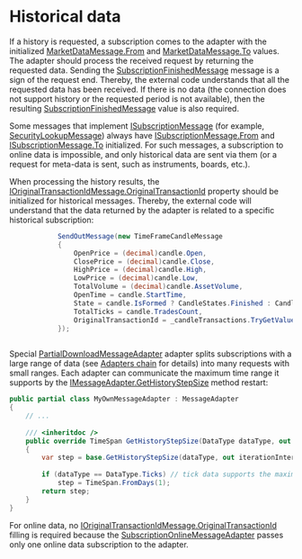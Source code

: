 # Historical data

If a history is requested, a subscription comes to the adapter with the initialized [MarketDataMessage.From](xref:StockSharp.Messages.MarketDataMessage.From) and [MarketDataMessage.To](xref:StockSharp.Messages.MarketDataMessage.To) values. The adapter should process the received request by returning the requested data. Sending the [SubscriptionFinishedMessage](xref:StockSharp.Messages.SubscriptionFinishedMessage) message is a sign of the request end. Thereby, the external code understands that all the requested data has been received. If there is no data (the connection does not support history or the requested period is not available), then the resulting [SubscriptionFinishedMessage](xref:StockSharp.Messages.SubscriptionFinishedMessage) value is also required. 

Some messages that implement [ISubscriptionMessage](xref:StockSharp.Messages.ISubscriptionMessage) (for example, [SecurityLookupMessage](xref:StockSharp.Messages.SecurityLookupMessage)) always have [ISubscriptionMessage.From](xref:StockSharp.Messages.ISubscriptionMessage.From) and [ISubscriptionMessage.To](xref:StockSharp.Messages.ISubscriptionMessage.To) initialized. For such messages, a subscription to online data is impossible, and only historical data are sent via them (or a request for meta\-data is sent, such as instruments, boards, etc.).

When processing the history results, the [IOriginalTransactionIdMessage.OriginalTransactionId](xref:StockSharp.Messages.IOriginalTransactionIdMessage.OriginalTransactionId) property should be initialized for historical messages. Thereby, the external code will understand that the data returned by the adapter is related to a specific historical subscription: 

```cs
      		SendOutMessage(new TimeFrameCandleMessage
			{
				OpenPrice = (decimal)candle.Open,
				ClosePrice = (decimal)candle.Close,
				HighPrice = (decimal)candle.High,
				LowPrice = (decimal)candle.Low,
				TotalVolume = (decimal)candle.AssetVolume,
				OpenTime = candle.StartTime,
				State = candle.IsFormed ? CandleStates.Finished : CandleStates.Active,
				TotalTicks = candle.TradesCount,
				OriginalTransactionId = _candleTransactions.TryGetValue(Tuple.Create(secId, tf)), // <- fill in the subscription ID, which is used by the external code to determine which instrument and timeframe was in the subscription
			});
      
```

Special [PartialDownloadMessageAdapter](xref:StockSharp.Algo.PartialDownloadMessageAdapter) adapter splits subscriptions with a large range of data (see [Adapters chain](Messages_adapters_chain.md) for details) into many requests with small ranges. Each adapter can communicate the maximum time range it supports by the [IMessageAdapter.GetHistoryStepSize](xref:StockSharp.Messages.IMessageAdapter.GetHistoryStepSize) method restart: 

```cs
public partial class MyOwnMessageAdapter : MessageAdapter
{
	// ...
	
	/// <inheritdoc />
	public override TimeSpan GetHistoryStepSize(DataType dataType, out TimeSpan iterationInterval)
	{
		var step = base.GetHistoryStepSize(dataType, out iterationInterval);
			
		if (dataType == DataType.Ticks) // tick data supports the maximum range of one day
			step = TimeSpan.FromDays(1);
		return step;
	}
}
```

For online data, no [IOriginalTransactionIdMessage.OriginalTransactionId](xref:StockSharp.Messages.IOriginalTransactionIdMessage.OriginalTransactionId) filling is required because the [SubscriptionOnlineMessageAdapter](xref:StockSharp.Algo.SubscriptionOnlineMessageAdapter) passes only one online data subscription to the adapter. 
